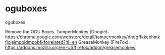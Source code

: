 # oguboxes
oguboxes

Remove the OGU Boxes.
TamperMonkey (Google): https://chrome.google.com/webstore/detail/tampermonkey/dhdgffkkebhmkfjojejmpbldmpobfkfo/related?hl=en
GreaseMonkey (FireFox): https://addons.mozilla.org/en-US/firefox/addon/greasemonkey/
